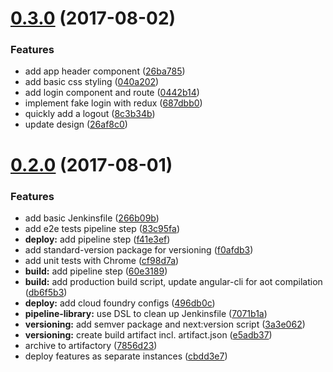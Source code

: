 <a name="0.3.0"></a>
# [0.3.0](https://github.com/AllianzDeutschlandAG/cidemo-frontend/compare/v0.2.0...v0.3.0) (2017-08-02)


### Features

* add app header component ([26ba785](https://github.com/AllianzDeutschlandAG/cidemo-frontend/commit/26ba785))
* add basic css styling ([040a202](https://github.com/AllianzDeutschlandAG/cidemo-frontend/commit/040a202))
* add login component and route ([0442b14](https://github.com/AllianzDeutschlandAG/cidemo-frontend/commit/0442b14))
* implement fake login with redux ([687dbb0](https://github.com/AllianzDeutschlandAG/cidemo-frontend/commit/687dbb0))
* quickly add a logout ([8c3b34b](https://github.com/AllianzDeutschlandAG/cidemo-frontend/commit/8c3b34b))
* update design ([26af8c0](https://github.com/AllianzDeutschlandAG/cidemo-frontend/commit/26af8c0))



<a name="0.2.0"></a>
# [0.2.0](https://github.com/AllianzDeutschlandAG/cidemo-frontend/compare/f0afdb3...v0.2.0) (2017-08-01)


### Features

* add basic Jenkinsfile ([266b09b](https://github.com/AllianzDeutschlandAG/cidemo-frontend/commit/266b09b))
* add e2e tests pipeline step ([83c95fa](https://github.com/AllianzDeutschlandAG/cidemo-frontend/commit/83c95fa))
* **deploy:** add pipeline step ([f41e3ef](https://github.com/AllianzDeutschlandAG/cidemo-frontend/commit/f41e3ef))
* add standard-version package for versioning ([f0afdb3](https://github.com/AllianzDeutschlandAG/cidemo-frontend/commit/f0afdb3))
* add unit tests with Chrome ([cf98d7a](https://github.com/AllianzDeutschlandAG/cidemo-frontend/commit/cf98d7a))
* **build:** add pipeline step ([60e3189](https://github.com/AllianzDeutschlandAG/cidemo-frontend/commit/60e3189))
* **build:** add production build script, update angular-cli for aot compilation ([db6f5b3](https://github.com/AllianzDeutschlandAG/cidemo-frontend/commit/db6f5b3))
* **deploy:** add cloud foundry configs ([496db0c](https://github.com/AllianzDeutschlandAG/cidemo-frontend/commit/496db0c))
* **pipeline-library:** use DSL to clean up Jenkinsfile ([7071b1a](https://github.com/AllianzDeutschlandAG/cidemo-frontend/commit/7071b1a))
* **versioning:** add semver package and next:version script ([3a3e062](https://github.com/AllianzDeutschlandAG/cidemo-frontend/commit/3a3e062))
* **versioning:** create build artifact incl. artifact.json ([e5adb37](https://github.com/AllianzDeutschlandAG/cidemo-frontend/commit/e5adb37))
* archive to artifactory ([7856d23](https://github.com/AllianzDeutschlandAG/cidemo-frontend/commit/7856d23))
* deploy features as separate instances ([cbdd3e7](https://github.com/AllianzDeutschlandAG/cidemo-frontend/commit/cbdd3e7))



